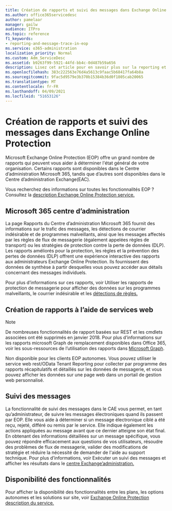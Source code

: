 ```yaml
---
title: Création de rapports et suivi des messages dans Exchange Online Protection
ms.author: office365servicedesc
author: pamelaar
manager: gailw
audience: ITPro
ms.topic: reference
f1_keywords:
- reporting-and-message-trace-in-eop
ms.service: o365-administration
localization_priority: Normal
ms.custom: Adm_ServiceDesc
ms.assetid: b9263f99-5921-44fd-bb4c-0d487b59a656
description: Lisez cet article pour en savoir plus sur la reporting et le suivi des messages dans Microsoft Exchange Online Protection des données (EOP).
ms.openlocfilehash: 383c222563e76d4a5613c9faac5b68417fa64b8a
ms.sourcegitcommit: 9fac5d9579e3b370b15384b36d0f1805cab20065
ms.translationtype: MT
ms.contentlocale: fr-FR
ms.lasthandoff: 04/09/2021
ms.locfileid: "51653126"
---
```

# <a name="reporting-and-message-trace-in-exchange-online-protection"></a>Création de rapports et suivi des messages dans Exchange Online Protection

Microsoft Exchange Online Protection (EOP) offre un grand nombre de rapports qui peuvent vous aider à déterminer l'état général de votre organisation. Certains rapports sont disponibles dans le Centre d’administration Microsoft 365, tandis que d’autres sont disponibles dans le Centre d’administration Exchange(EAC).

Vous recherchez des informations sur toutes les fonctionnalités EOP ? Consultez la [description Exchange Online Protection service.](exchange-online-protection-service-description.md)

## <a name="microsoft-365-admin-center-reports"></a>Microsoft 365 centre d’administration

La page Rapports du Centre d’administration Microsoft 365 fournit des informations sur le trafic des messages, les détections de courrier indésirable et de programmes malveillants, ainsi que les messages affectés par les règles de flux de messagerie (également appelées règles de transport) ou les stratégies de protection contre la perte de données (DLP). Les rapports améliorés pour la protection, les règles et la prévention des pertes de données (DLP) offrent une expérience interactive des rapports aux administrateurs Exchange Online Protection. Ils fournissent des données de synthèse à partir desquelles vous pouvez accéder aux détails concernant des messages individuels.

Pour plus d’informations sur ces rapports, voir Utiliser les rapports de protection de messagerie pour afficher des données sur les programmes malveillants, le courrier indésirable et les [détections de règles.](/exchange/monitoring/use-mail-protection-reports)

## <a name="reporting-using-web-services"></a>Création de rapports à l’aide de services web

> [!NOTE]
> De nombreuses fonctionnalités de rapport basées sur REST et les cmdlets associées ont été supprimés en janvier 2018. Pour plus d’informations sur les rapports microsoft Graph de remplacement disponibles dans Office 365, voir les sous-ressources de l’utilisation des rapports dans [Microsoft Graph](/graph/api/resources/report).

Non disponible pour les clients EOP autonomes. Vous pouvez utiliser le service web rest/OData Tenant Reporting pour collecter par programme des rapports récapitulatifs et détaillés sur les données de messagerie, et vous pouvez afficher les données sur une page web dans un portail de gestion web personnalisé.

## <a name="message-trace"></a>Suivi des messages

La fonctionnalité de suivi des messages dans le CAE vous permet, en tant qu’administrateur, de suivre les messages électroniques quand ils passent par EOP. Elle vous aide à déterminer si un message électronique ciblé a été reçu, rejeté, différé ou remis par le service. Elle indique également les actions appliquées au message avant que ce dernier atteigne son état final. En obtenant des informations détaillées sur un message spécifique, vous pouvez répondre efficacement aux questions de vos utilisateurs, résoudre des problèmes de flux de messagerie, valider des modifications de stratégie et réduire la nécessité de demander de l'aide au support technique. Pour plus d’informations, voir Exécuter un suivi des messages et afficher les résultats dans le [centre Exchange’administration.](/exchange/monitoring/trace-an-email-message/run-a-message-trace-and-view-results)

## <a name="feature-availability"></a>Disponibilité des fonctionnalités

Pour afficher la disponibilité des fonctionnalités entre les plans, les options autonomes et les solutions sur site, voir [Exchange Online Protection description du service.](exchange-online-protection-service-description.md)